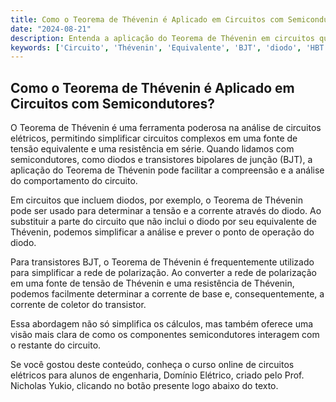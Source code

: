 ```yaml
---
title: Como o Teorema de Thévenin é Aplicado em Circuitos com Semicondutores?
date: "2024-08-21"
description: Entenda a aplicação do Teorema de Thévenin em circuitos que utilizam semicondutores como diodos e transistores.
keywords: ['Circuito', 'Thévenin', 'Equivalente', 'BJT', 'diodo', 'HBT', 'fonte']
---
```


## Como o Teorema de Thévenin é Aplicado em Circuitos com Semicondutores?

O Teorema de Thévenin é uma ferramenta poderosa na análise de circuitos elétricos, permitindo simplificar circuitos complexos em uma fonte de tensão equivalente e uma resistência em série. Quando lidamos com semicondutores, como diodos e transistores bipolares de junção (BJT), a aplicação do Teorema de Thévenin pode facilitar a compreensão e a análise do comportamento do circuito.

Em circuitos que incluem diodos, por exemplo, o Teorema de Thévenin pode ser usado para determinar a tensão e a corrente através do diodo. Ao substituir a parte do circuito que não inclui o diodo por seu equivalente de Thévenin, podemos simplificar a análise e prever o ponto de operação do diodo.

Para transistores BJT, o Teorema de Thévenin é frequentemente utilizado para simplificar a rede de polarização. Ao converter a rede de polarização em uma fonte de tensão de Thévenin e uma resistência de Thévenin, podemos facilmente determinar a corrente de base e, consequentemente, a corrente de coletor do transistor.

Essa abordagem não só simplifica os cálculos, mas também oferece uma visão mais clara de como os componentes semicondutores interagem com o restante do circuito.

Se você gostou deste conteúdo, conheça o curso online de circuitos elétricos para alunos de engenharia, Domínio Elétrico, criado pelo Prof. Nicholas Yukio, clicando no botão presente logo abaixo do texto.